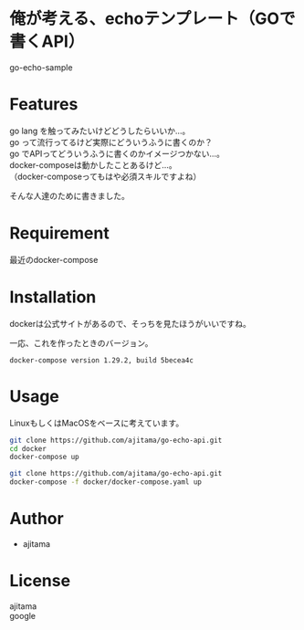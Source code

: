 # 俺が考える、echoテンプレート（GOで書くAPI）

go-echo-sample

# Features

go lang を触ってみたいけどどうしたらいいか…。  
go って流行ってるけど実際にどういうふうに書くのか？  
go でAPIってどういうふうに書くのかイメージつかない…。  
docker-composeは動かしたことあるけど…。  
（docker-composeってもはや必須スキルですよね）


そんな人達のために書きました。


# Requirement

最近のdocker-compose


# Installation

dockerは公式サイトがあるので、そっちを見たほうがいいですね。

一応、これを作ったときのバージョン。
```
docker-compose version 1.29.2, build 5becea4c
```


# Usage

LinuxもしくはMacOSをベースに考えています。
```bash
git clone https://github.com/ajitama/go-echo-api.git
cd docker
docker-compose up
```


```bash
git clone https://github.com/ajitama/go-echo-api.git
docker-compose -f docker/docker-compose.yaml up
```


# Author
* ajitama

# License
ajitama  
google  

